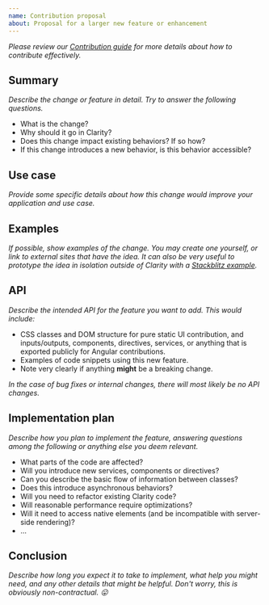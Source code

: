 ```yaml
---
name: Contribution proposal
about: Proposal for a larger new feature or enhancement
---
```


_Please review our [Contribution guide](https://github.com/vmware/clarity/blob/master/CONTRIBUTING.md) for more details about how to contribute effectively._

## Summary

_Describe the change or feature in detail. Try to answer the following questions._

* What is the change?
* Why should it go in Clarity?
* Does this change impact existing behaviors? If so how?
* If this change introduces a new behavior, is this behavior accessible?

## Use case

_Provide some specific details about how this change would improve your application and use case._

## Examples

_If possible, show examples of the change. You may create one yourself, or link to external sites that have the idea. It can also be very useful to prototype the idea in isolation outside of Clarity with a [Stackblitz example](https://stackblitz.com/@clr-team)._

## API

_Describe the intended API for the feature you want to add. This would include:_

* CSS classes and DOM structure for pure static UI contribution, and inputs/outputs, components, directives, services, or anything that is exported publicly for Angular contributions.
* Examples of code snippets using this new feature.
* Note very clearly if anything **might** be a breaking change.

_In the case of bug fixes or internal changes, there will most likely be no API changes._

## Implementation plan

_Describe how you plan to implement the feature, answering questions among the following or anything else you deem relevant._

* What parts of the code are affected?
* Will you introduce new services, components or directives?
* Can you describe the basic flow of information between classes?
* Does this introduce asynchronous behaviors?
* Will you need to refactor existing Clarity code?
* Will reasonable performance require optimizations?
* Will it need to access native elements (and be incompatible with server-side rendering)?
* ...

## Conclusion

_Describe how long you expect it to take to implement, what help you might need, and any other details that might be helpful. Don't worry, this is obviously non-contractual. 😛_
